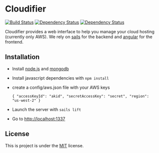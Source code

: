 # Cloudifier

[![Build Status](https://travis-ci.org/netantho/cloudifier.svg?branch=master)](https://travis-ci.org/netantho/cloudifier)
[![Dependency Status](https://www.versioneye.com/user/projects/534254f6e97a465ad90001ea/badge.png)](https://www.versioneye.com/user/projects/534254f6e97a465ad90001ea)
[![Dependency Status](https://www.versioneye.com/user/projects/53425514e97a46adb0000173/badge.png)](https://www.versioneye.com/user/projects/53425514e97a46adb0000173)

Cloudifier provides a web interface to help you manage your cloud hosting (currently only AWS).
We rely on [sails](http://sailsjs.org) for the backend and [angular](http://angularjs.org/) for the frontend.

## Installation

- Install [node.js](http://nodejs.org/) and [mongodb](http://www.mongodb.org/)
- Install javascript dependencies with ```npm install```
- create a config/aws.json file with your AWS keys

  `{ "accessKeyId": "akid", "secretAccessKey": "secret", "region": "us-west-2" }`

- Launch the server with ```sails lift```
- Go to [http://localhost:1337](http://localhost:1337)

## License

This is project is under the [MIT](https://github.com/netantho/cloudifier/blob/master/LICENSE) license.
